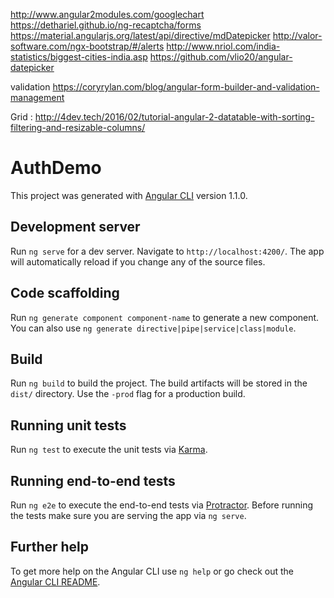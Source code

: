 
http://www.angular2modules.com/googlechart
https://dethariel.github.io/ng-recaptcha/forms
https://material.angularjs.org/latest/api/directive/mdDatepicker
http://valor-software.com/ngx-bootstrap/#/alerts
http://www.nriol.com/india-statistics/biggest-cities-india.asp
https://github.com/vlio20/angular-datepicker

validation
https://coryrylan.com/blog/angular-form-builder-and-validation-management

Grid : http://4dev.tech/2016/02/tutorial-angular-2-datatable-with-sorting-filtering-and-resizable-columns/
# AuthDemo

This project was generated with [Angular CLI](https://github.com/angular/angular-cli) version 1.1.0.

## Development server

Run `ng serve` for a dev server. Navigate to `http://localhost:4200/`. The app will automatically reload if you change any of the source files.

## Code scaffolding

Run `ng generate component component-name` to generate a new component. You can also use `ng generate directive|pipe|service|class|module`.

## Build

Run `ng build` to build the project. The build artifacts will be stored in the `dist/` directory. Use the `-prod` flag for a production build.

## Running unit tests

Run `ng test` to execute the unit tests via [Karma](https://karma-runner.github.io).

## Running end-to-end tests

Run `ng e2e` to execute the end-to-end tests via [Protractor](http://www.protractortest.org/).
Before running the tests make sure you are serving the app via `ng serve`.

## Further help

To get more help on the Angular CLI use `ng help` or go check out the [Angular CLI README](https://github.com/angular/angular-cli/blob/master/README.md).
